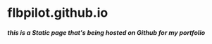# flbpilot.github.io
<h5>this is a Static page that's being hosted on Github for my portfolio</h5>

